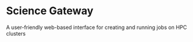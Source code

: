 # Science Gateway
A user-friendly web-based interface for creating and running jobs on HPC clusters

